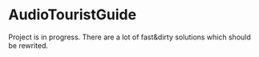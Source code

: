 # AudioTouristGuide
Project is in progress. There are a lot of fast&dirty solutions which should be rewrited.
